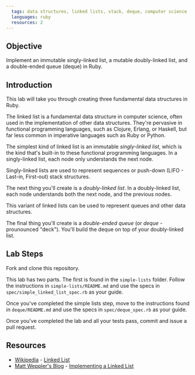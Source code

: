 ```yaml
---
  tags: data structures, linked lists, stack, deque, computer science
  languages: ruby
  resources: 2
---
```


## Objective

Implement an immutable singly-linked list, a mutable doubly-linked list,
and a double-ended queue (deque) in Ruby.

## Introduction

This lab will take you through creating three fundamental data
structures in Ruby.

The linked list is a fundamental data structure in computer science, often used in the implementation of other data structures. They're pervasive in functional programming languages, such as Clojure, Erlang, or Haskell, but far less common in imperative languages such as Ruby or Python.

The simplest kind of linked list is an immutable *singly-linked list*, which is the kind that's built-in to these functional programming languages. In a singly-linked list, each node only understands the next node.

Singly-linked lists are used to represent sequences or push-down (LIFO -
Last-in, First-out) stack structures.

The next thing you'll create is a *doubly-linked list*. In a doubly-linked
list, each node understands both the next node, and the previous nodes.

This variant of linked lists can be used to represent queues and other
data structures.

The final thing you'll create is a *double-ended queue* (or *deque* -
prounounced "deck"). You'll build the deque on top of your doubly-linked
list.

## Lab Steps

Fork and clone this repository.

This lab has two parts. The first is found in the `simple-lists` folder.
Follow the instructions in `simple-lists/README.md` and use the specs in
`spec/simple_linked_list_spec.rb` as your guide.

Once you've completed the simple lists step, move to the instructions
found in `deque/README.md` and use the specs in `spec/deque_spec.rb` as
your guide.

Once you've completed the lab and all your tests pass, commit and issue a pull request.

## Resources
* [Wikipedia](http://en.wikipedia.org/) - [Linked List](http://en.wikipedia.org/wiki/Linked_list)
* [Matt Weppler's Blog](http://matt.weppler.me/) - [Implementing a Linked List](http://matt.weppler.me/2013/08/14/implementing-a-linked-list-in-ruby.html)
